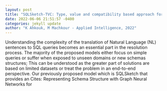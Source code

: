 ```yaml
--- 
layout: post 
title: "SQLSketch-TVC: Type, value and compatibility based approach for SQL queries" 
date: 2022-06-06 21:51:57 -0400 
categories: jekyll update 
author: "K Ahkouk, M Machkour - Applied Intelligence, 2022" 
--- 
```

Understanding the complexity of the translation of Natural Language (NL) sentences to SQL queries becomes an essential part in the resolution process. The majority of the proposed models either focus on simple queries or suffer when exposed to unseen domains or new schemas structures; This can be understood as the greater part of solutions are based on limited datasets or treat the problem in an end-to-end perspective. Our previously proposed model which is SQLSketch that provides an Cites: Representing Schema Structure with Graph Neural Networks for